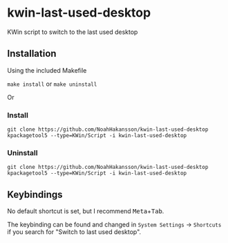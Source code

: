 # kwin-last-used-desktop

KWin script to switch to the last used desktop

## Installation

Using the included Makefile

`make install` or `make uninstall`

Or

### Install

```
git clone https://github.com/NoahHakansson/kwin-last-used-desktop
kpackagetool5 --type=KWin/Script -i kwin-last-used-desktop
```

### Uninstall

```
git clone https://github.com/NoahHakansson/kwin-last-used-desktop
kpackagetool5 --type=KWin/Script -i kwin-last-used-desktop
```

## Keybindings

No default shortcut is set, but I recommend <kbd>Meta</kbd>+<kbd>Tab</kbd>.

The keybinding can be found and changed in `System Settings` -> `Shortcuts` if you search for "Switch to last used desktop".


